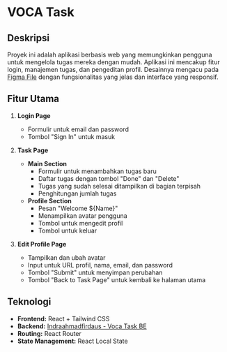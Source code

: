 # VOCA Task

## Deskripsi

Proyek ini adalah aplikasi berbasis web yang memungkinkan pengguna untuk mengelola tugas mereka dengan mudah. Aplikasi ini mencakup fitur login, manajemen tugas, dan pengeditan profil. Desainnya mengacu pada [Figma File](https://www.figma.com/design/eHHj1Cw9DEi6Ky2drkdPD1/Voca-Task?node-id=0-1&t=sHLgL56IvpXRa8Gm-1) dengan fungsionalitas yang jelas dan interface yang responsif.

## Fitur Utama

1. **Login Page**

   - Formulir untuk email dan password
   - Tombol "Sign In" untuk masuk

2. **Task Page**

   - **Main Section**
     - Formulir untuk menambahkan tugas baru
     - Daftar tugas dengan tombol "Done" dan "Delete"
     - Tugas yang sudah selesai ditampilkan di bagian terpisah
     - Penghitungan jumlah tugas
   - **Profile Section**
     - Pesan "Welcome ${Name}"
     - Menampilkan avatar pengguna
     - Tombol untuk mengedit profil
     - Tombol untuk keluar

3. **Edit Profile Page**
   - Tampilkan dan ubah avatar
   - Input untuk URL profil, nama, email, dan password
   - Tombol "Submit" untuk menyimpan perubahan
   - Tombol "Back to Task Page" untuk kembali ke halaman utama

## Teknologi

- **Frontend:** React + Tailwind CSS
- **Backend:** [Indraahmadfirdaus - Voca Task BE](https://github.com/indraahmadfirdaus/vocasia-voca-task-be)
- **Routing:** React Router
- **State Management:** React Local State

